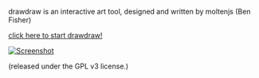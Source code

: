 
drawdraw is an interactive art tool, designed and written by moltenjs (Ben Fisher)

[click here to start drawdraw!](https://moltenjs.com/page/drawdraw/drawdraw/index.html)

<a href="https://moltenjs.com/page/drawdraw/drawdraw/index.html">![Screenshot](https://moltenjs.com/page/drawdraw/figure/166_c.png)</a>

(released under the GPL v3 license.)
